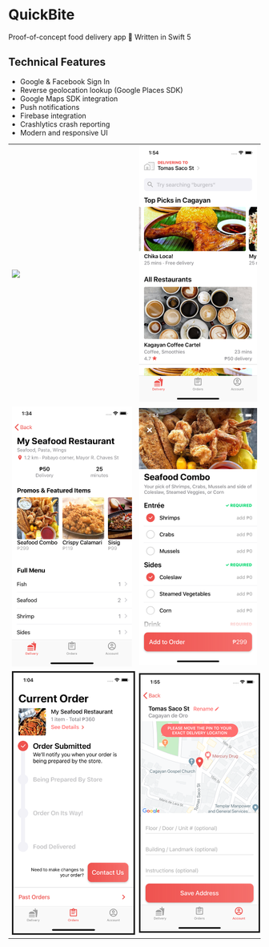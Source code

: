 # QuickBite
Proof-of-concept food delivery app 🍔 Written in Swift 5

## Technical Features
- Google & Facebook Sign In
- Reverse geolocation lookup (Google Places SDK)
- Google Maps SDK integration
- Push notifications
- Firebase integration
- Crashlytics crash reporting
- Modern and responsive UI

<table><tr><td>
    <img src="samples/quickbite.gif">
  </td><td><img src="samples/screenshot_5.png" width="375"></td></tr>
<tr><td>
    <img src="samples/screenshot_2.png" width="375">
</td><td>
    <img src="samples/screenshot_3.png" width="375">
</td></tr>
<tr><td>
    <img src="samples/screenshot_1.png" width="375" border="3">
</td><td>
    <img src="samples/screenshot_6.png" width="375" border="3">
</td></tr>
</table>
